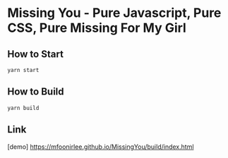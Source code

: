 # Missing You - Pure Javascript, Pure CSS, Pure Missing For My Girl

## How to Start

```shell
yarn start
```

## How to Build

```shell
yarn build
```

## Link

[demo] https://mfoonirlee.github.io/MissingYou/build/index.html
